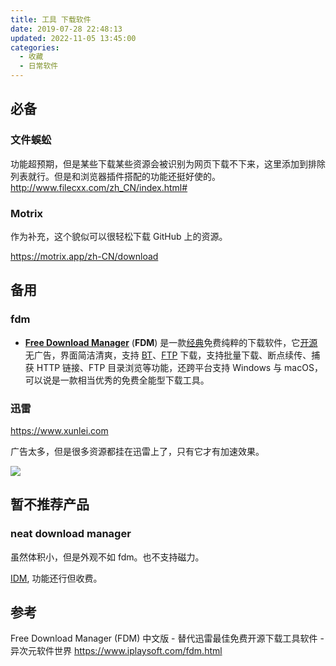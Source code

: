```yaml
---
title: 工具 下载软件
date: 2019-07-28 22:48:13
updated: 2022-11-05 13:45:00
categories:
  - 收藏
  - 日常软件
---
```


## 必备

### 文件蜈蚣

功能超预期，但是某些下载某些资源会被识别为网页下载不下来，这里添加到排除列表就行。但是和浏览器插件搭配的功能还挺好使的。
<http://www.filecxx.com/zh_CN/index.html#>

### Motrix

作为补充，这个貌似可以很轻松下载 GitHub 上的资源。

<https://motrix.app/zh-CN/download>

## 备用

### fdm

* [**Free Download Manager**](https://www.freedownloadmanager.org/zh/) (**FDM**) 是一款[经典](https://www.iplaysoft.com/tag/%E7%BB%8F%E5%85%B8)免费纯粹的下载软件，它[开源](https://www.iplaysoft.com/tag/%E5%BC%80%E6%BA%90)无广告，界面简洁清爽，支持 [BT](https://www.iplaysoft.com/tag/bt)、[FTP](https://www.iplaysoft.com/tag/ftp) 下载，支持批量下载、断点续传、捕获 HTTP 链接、FTP 目录浏览等功能，还跨平台支持 Windows 与 macOS，可以说是一款相当优秀的免费全能型下载工具。

### 迅雷

<https://www.xunlei.com>

广告太多，但是很多资源都挂在迅雷上了，只有它才有加速效果。

![](/imgs/%E4%B8%93%E9%A2%98-%E4%B8%8B%E8%BD%BD%E8%BD%AF%E4%BB%B6%E6%8E%A8%E8%8D%90/1662509-d1e4aa359d0d1484.png)

## 暂不推荐产品

### neat download manager

虽然体积小，但是外观不如 fdm。也不支持磁力。

[IDM](https://www.internetdownloadmanager.com/), 功能还行但收费。

## 参考

Free Download Manager (FDM) 中文版 - 替代迅雷最佳免费开源下载工具软件 - 异次元软件世界
<https://www.iplaysoft.com/fdm.html>
